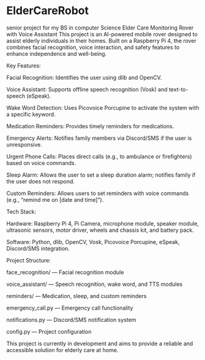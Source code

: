 # ElderCareRobot
senior project for my BS in computer Science
Elder Care Monitoring Rover with Voice Assistant
This project is an AI-powered mobile rover designed to assist elderly individuals in their homes. Built on a Raspberry Pi 4, the rover combines facial recognition, voice interaction, and safety features to enhance independence and well-being.

Key Features:

Facial Recognition: Identifies the user using dlib and OpenCV.

Voice Assistant: Supports offline speech recognition (Vosk) and text-to-speech (eSpeak).

Wake Word Detection: Uses Picovoice Porcupine to activate the system with a specific keyword.

Medication Reminders: Provides timely reminders for medications.

Emergency Alerts: Notifies family members via Discord/SMS if the user is unresponsive.

Urgent Phone Calls: Places direct calls (e.g., to ambulance or firefighters) based on voice commands.

Sleep Alarm: Allows the user to set a sleep duration alarm; notifies family if the user does not respond.

Custom Reminders: Allows users to set reminders with voice commands (e.g., “remind me on [date and time]”).

Tech Stack:

Hardware: Raspberry Pi 4, Pi Camera, microphone module, speaker module, ultrasonic sensors, motor driver, wheels and chassis kit, and battery pack.

Software: Python, dlib, OpenCV, Vosk, Picovoice Porcupine, eSpeak, Discord/SMS integration.

Project Structure:

face_recognition/ — Facial recognition module

voice_assistant/ — Speech recognition, wake word, and TTS modules

reminders/ — Medication, sleep, and custom reminders

emergency_call.py — Emergency call functionality

notifications.py — Discord/SMS notification system

config.py — Project configuration

This project is currently in development and aims to provide a reliable and accessible solution for elderly care at home.
